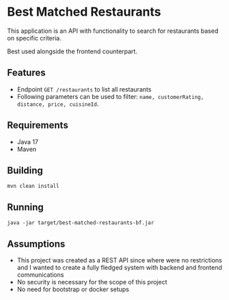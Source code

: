 # Best Matched Restaurants
This application is an API with functionality to search for restaurants based on specific criteria.

Best used alongside the frontend counterpart.

## Features
- Endpoint ```GET /restaurants``` to list all restaurants
- Following parameters can be used to filter: ```name, customerRating, distance, price, cuisineId```.

## Requirements
- Java 17
- Maven

## Building
 ```mvn clean install```

## Running
```java -jar target/best-matched-restaurants-bf.jar```

## Assumptions
- This project was created as a REST API since where were no restrictions and I wanted to create a fully fledged system with backend and frontend communications
- No security is necessary for the scope of this project
- No need for bootstrap or docker setups
